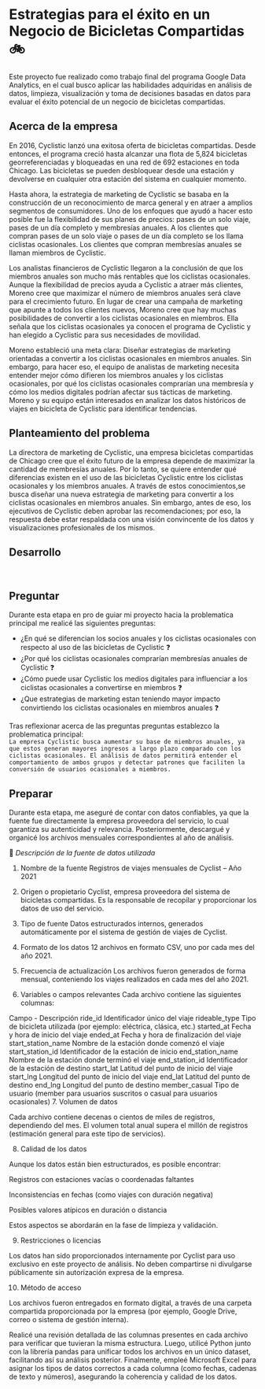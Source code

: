 # Estrategias para el éxito en un Negocio de Bicicletas Compartidas :bike:
Este proyecto fue realizado como trabajo final del programa Google Data Analytics, en el cual busco aplicar las habilidades adquiridas en análisis de datos, limpieza, visualización y toma de decisiones basadas en datos para evaluar el éxito potencial de un negocio de bicicletas compartidas.


## Acerca de la empresa
En 2016, Cyclistic lanzó una exitosa oferta de bicicletas compartidas. Desde entonces, el programa creció hasta alcanzar una flota de 5,824 bicicletas georreferenciadas y bloqueadas en una red de 692 estaciones en toda Chicago. Las bicicletas se pueden desbloquear desde una estación y devolverse en cualquier otra estación del sistema en cualquier momento.

Hasta ahora, la estrategia de marketing de Cyclistic se basaba en la construcción de un reconocimiento de marca general y en atraer a amplios segmentos de consumidores. Uno de los enfoques que ayudó a hacer esto posible fue la flexibilidad de sus planes de precios: pases de un solo viaje, pases de un día completo y membresías anuales. A los clientes que compran pases de un solo viaje o pases de un día completo se los llama ciclistas ocasionales. Los clientes que compran membresías anuales se llaman miembros de Cyclistic.

Los analistas financieros de Cyclistic llegaron a la conclusión de que los miembros anuales son mucho más rentables que los ciclistas ocasionales. Aunque la flexibilidad de precios ayuda a Cyclistic a atraer más clientes, Moreno cree que maximizar el número de miembros anuales será clave para el crecimiento futuro. En lugar de crear una campaña de marketing que apunte a todos los clientes nuevos, Moreno cree que hay muchas posibilidades de convertir a los ciclistas ocasionales en miembros. Ella señala que los ciclistas ocasionales ya conocen el programa de Cyclistic y han elegido a Cyclistic para sus necesidades de movilidad.

Moreno estableció una meta clara: Diseñar estrategias de marketing orientadas a convertir a los ciclistas ocasionales en miembros anuales. Sin embargo, para hacer eso, el equipo de analistas de marketing necesita entender mejor cómo difieren los miembros anuales y los ciclistas ocasionales, por qué los ciclistas ocasionales comprarían una membresía y cómo los medios digitales podrían afectar sus tácticas de marketing. Moreno y su equipo están interesados en analizar los datos históricos de viajes en bicicleta de Cyclistic para identificar tendencias.


## Planteamiento del problema
La directora de marketing de Cyclistic, una empresa bicicletas compartidas de Chicago cree que el éxito futuro de la empresa depende de maximizar la cantidad de membresías anuales. Por lo tanto, se quiere entender qué diferencias existen en el uso de las bicicletas Cyclistic entre los ciclistas ocasionales y los miembros anuales. A través de estos conocimientos,se busca diseñar una nueva estrategia de marketing para convertir a los ciclistas ocasionales en miembros anuales. Sin embargo, antes de eso, los ejecutivos de Cyclistic deben aprobar las recomendaciones; por eso, la respuesta debe estar respaldada con una visión convincente de los datos y visualizaciones profesionales de los mismos.

## Desarrollo
<br>

## Preguntar
Durante esta etapa en pro de guiar mi proyecto hacia la problematica principal me realicé las siguientes preguntas: 
- ¿En qué se diferencian los socios anuales y los ciclistas ocasionales con respecto al uso de las bicicletas de Cyclistic :question: 
- ¿Por qué los ciclistas ocasionales comprarían membresías anuales de Cyclistic :question:  
- ¿Cómo puede usar Cyclistic los medios digitales para influenciar a los ciclistas ocasionales a convertirse en miembros :question:  
- ¿Que estrategias de marketing estan teniendo mayor impacto convirtiendo los ciclistas ocasionales en miembros anuales :question:

Tras reflexionar acerca de las preguntas preguntas establezco la problematica principal:  
`La empresa Cyclistic busca aumentar su base de miembros anuales, ya que estos generan mayores ingresos a largo plazo comparado con los ciclistas ocasionales. El análisis de datos permitirá entender el comportamiento de ambos grupos y detectar patrones que faciliten la conversión de usuarios ocasionales a miembros.`
 

## Preparar
Durante esta etapa, me aseguré de contar con datos confiables, ya que la fuente fue directamente la empresa proveedora del servicio, lo cual garantiza su autenticidad y relevancia. Posteriormente, descargué y organicé los archivos mensuales correspondientes al año de análisis.

📄 *Descripción de la fuente de datos utilizada*
1. Nombre de la fuente
Registros de viajes mensuales de Cyclist – Año 2021

2. Origen o propietario
Cyclist, empresa proveedora del sistema de bicicletas compartidas. Es la responsable de recopilar y proporcionar los datos de uso del servicio.

3. Tipo de fuente
Datos estructurados internos, generados automáticamente por el sistema de gestión de viajes de Cyclist.

4. Formato de los datos
12 archivos en formato CSV, uno por cada mes del año 2021.

5. Frecuencia de actualización
Los archivos fueron generados de forma mensual, conteniendo los viajes realizados en cada mes del año 2021.

6. Variables o campos relevantes
Cada archivo contiene las siguientes columnas:

Campo	- Descripción
ride_id	        Identificador único del viaje
rideable_type	  Tipo de bicicleta utilizada (por ejemplo: eléctrica, clásica, etc.)
started_at	     Fecha y hora de inicio del viaje
ended_at	       Fecha y hora de finalización del viaje
start_station_name	Nombre de la estación donde comenzó el viaje
start_station_id	Identificador de la estación de inicio
end_station_name	Nombre de la estación donde terminó el viaje
end_station_id	Identificador de la estación de destino
start_lat	Latitud del punto de inicio del viaje
start_lng	Longitud del punto de inicio del viaje
end_lat	Latitud del punto de destino
end_lng	Longitud del punto de destino
member_casual	Tipo de usuario (member para usuarios suscritos o casual para usuarios ocasionales)
7. Volumen de datos

Cada archivo contiene decenas o cientos de miles de registros, dependiendo del mes. El volumen total anual supera el millón de registros (estimación general para este tipo de servicios).

8. Calidad de los datos

Aunque los datos están bien estructurados, es posible encontrar:

Registros con estaciones vacías o coordenadas faltantes

Inconsistencias en fechas (como viajes con duración negativa)

Posibles valores atípicos en duración o distancia

Estos aspectos se abordarán en la fase de limpieza y validación.

9. Restricciones o licencias

Los datos han sido proporcionados internamente por Cyclist para uso exclusivo en este proyecto de análisis.
No deben compartirse ni divulgarse públicamente sin autorización expresa de la empresa.

10. Método de acceso

Los archivos fueron entregados en formato digital, a través de una carpeta compartida proporcionada por la empresa (por ejemplo, Google Drive, correo o sistema de gestión interna).

Realicé una revisión detallada de las columnas presentes en cada archivo para verificar que tuvieran la misma estructura. Luego, utilicé Python junto con la librería pandas para unificar todos los archivos en un único dataset, facilitando así su análisis posterior. Finalmente, empleé Microsoft Excel para asignar los tipos de datos correctos a cada columna (como fechas, cadenas de texto y números), asegurando la coherencia y calidad de los datos.

